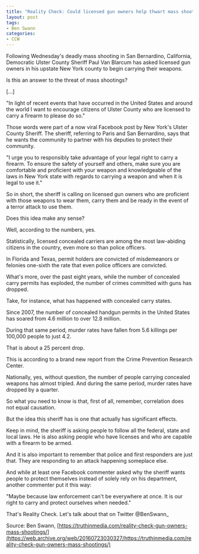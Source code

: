 ```yaml
---
title: "Reality Check: Could licensed gun owners help thwart mass shootings?"
layout: post
tags:
- Ben Swann
categories:
- CCW
---
```


Following Wednesday's deadly mass shooting in San Bernardino, California, Democratic Ulster County Sheriff Paul Van Blarcum has asked licensed gun owners in his upstate New York county to begin carrying their weapons.

Is this an answer to the threat of mass shootings?

[...]

"In light of recent events that have occurred in the United States and around the world I want to encourage citizens of Ulster County who are licensed to carry a firearm to please do so."

Those words were part of a now viral Facebook post by New York's Ulster County Sheriff. The sheriff, referring to Paris and San Bernardino, says that he wants the community to partner with his deputies to protect their community.

"I urge you to responsibly take advantage of your legal right to carry a firearm. To ensure the safety of yourself and others, make sure you are comfortable and proficient with your weapon and knowledgeable of the laws in New York state with regards to carrying a weapon and when it is legal to use it."

So in short, the sheriff is calling on licensed gun owners who are proficient with those weapons to wear them, carry them and be ready in the event of a terror attack to use them.

Does this idea make any sense?

Well, according to the numbers, yes.

Statistically, licensed concealed carriers are among the most law-abiding citizens in the country, even more so than police officers.

In Florida and Texas, permit holders are convicted of misdemeanors or felonies one-sixth the rate that even police officers are convicted.

What's more, over the past eight years, while the number of concealed carry permits has exploded, the number of crimes committed with guns has dropped.

Take, for instance, what has happened with concealed carry states.

Since 2007, the number of concealed handgun permits in the United States has soared from 4.6 million to over 12.8 million.

During that same period, murder rates have fallen from 5.6 killings per 100,000 people to just 4.2.

That is about a 25 percent drop.

This is according to a brand new report from the Crime Prevention Research Center.

Nationally, yes, without question, the number of people carrying concealed weapons has almost tripled. And during the same period, murder rates have dropped by a quarter.

So what you need to know is that, first of all, remember, correlation does not equal causation.

But the idea this sheriff has is one that actually has significant effects.

Keep in mind, the sheriff is asking people to follow all the federal, state and local laws. He is also asking people who have licenses and who are capable with a firearm to be armed.

And it is also important to remember that police and first responders are just that. They are responding to an attack happening someplace else.

And while at least one Facebook commenter asked why the sheriff wants people to protect themselves instead of solely rely on his department, another commenter put it this way:

"Maybe because law enforcement can't be everywhere at once. It is our right to carry and protect ourselves when needed."

That's Reality Check. Let's talk about that on Twitter @BenSwann\_

Source: Ben Swann, [https://truthinmedia.com/reality-check-gun-owners-mass-shootings/](https://web.archive.org/web/20160723030327/https://truthinmedia.com/reality-check-gun-owners-mass-shootings/)

